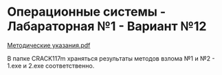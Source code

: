 # Операционные системы - Лабараторная №1 - Вариант №12

[Методические указания.pdf](https://github.com/eeeeagle/OS_1/files/9551126/default.pdf)

В папке CRACK117m храняться результаты методов взлома №1 и №2 - 1.exe и 2.exe соответственно.
